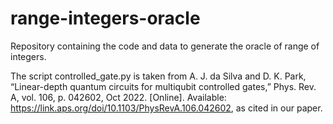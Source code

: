 # range-integers-oracle
Repository containing the code and data to generate the oracle of range of integers.

The script controlled_gate.py is taken from A. J. da Silva and D. K. Park, “Linear-depth quantum circuits for multiqubit controlled gates,” Phys. Rev. A, vol. 106, p. 042602, Oct 2022. [Online]. Available: https://link.aps.org/doi/10.1103/PhysRevA.106.042602, as cited in our paper.
